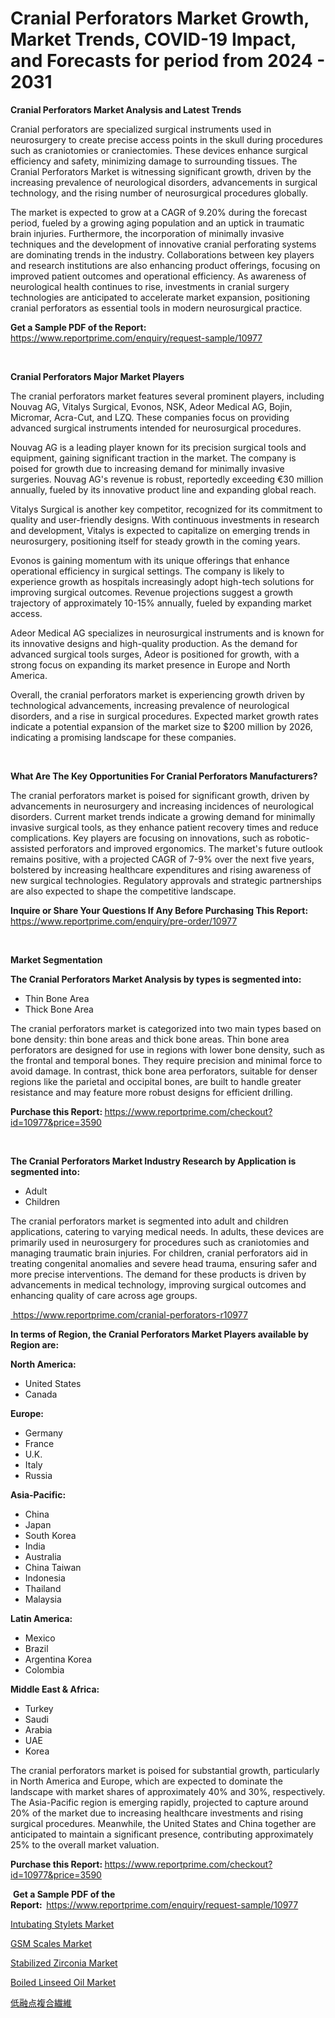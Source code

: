 <p><h1>Cranial Perforators Market Growth, Market Trends, COVID-19 Impact, and Forecasts for period from 2024 - 2031</h1></p><p><strong>Cranial Perforators Market Analysis and Latest Trends</strong></p>
<p><p>Cranial perforators are specialized surgical instruments used in neurosurgery to create precise access points in the skull during procedures such as craniotomies or craniectomies. These devices enhance surgical efficiency and safety, minimizing damage to surrounding tissues. The Cranial Perforators Market is witnessing significant growth, driven by the increasing prevalence of neurological disorders, advancements in surgical technology, and the rising number of neurosurgical procedures globally.</p><p>The market is expected to grow at a CAGR of 9.20% during the forecast period, fueled by a growing aging population and an uptick in traumatic brain injuries. Furthermore, the incorporation of minimally invasive techniques and the development of innovative cranial perforating systems are dominating trends in the industry. Collaborations between key players and research institutions are also enhancing product offerings, focusing on improved patient outcomes and operational efficiency. As awareness of neurological health continues to rise, investments in cranial surgery technologies are anticipated to accelerate market expansion, positioning cranial perforators as essential tools in modern neurosurgical practice.</p></p>
<p><strong>Get a Sample PDF of the Report:&nbsp;</strong> <a href="https://www.reportprime.com/enquiry/request-sample/10977">https://www.reportprime.com/enquiry/request-sample/10977</a></p>
<p>&nbsp;</p>
<p><strong>Cranial Perforators Major Market Players</strong></p>
<p><p>The cranial perforators market features several prominent players, including Nouvag AG, Vitalys Surgical, Evonos, NSK, Adeor Medical AG, Bojin, Micromar, Acra-Cut, and LZQ. These companies focus on providing advanced surgical instruments intended for neurosurgical procedures.</p><p>Nouvag AG is a leading player known for its precision surgical tools and equipment, gaining significant traction in the market. The company is poised for growth due to increasing demand for minimally invasive surgeries. Nouvag AG's revenue is robust, reportedly exceeding €30 million annually, fueled by its innovative product line and expanding global reach.</p><p>Vitalys Surgical is another key competitor, recognized for its commitment to quality and user-friendly designs. With continuous investments in research and development, Vitalys is expected to capitalize on emerging trends in neurosurgery, positioning itself for steady growth in the coming years.</p><p>Evonos is gaining momentum with its unique offerings that enhance operational efficiency in surgical settings. The company is likely to experience growth as hospitals increasingly adopt high-tech solutions for improving surgical outcomes. Revenue projections suggest a growth trajectory of approximately 10-15% annually, fueled by expanding market access.</p><p>Adeor Medical AG specializes in neurosurgical instruments and is known for its innovative designs and high-quality production. As the demand for advanced surgical tools surges, Adeor is positioned for growth, with a strong focus on expanding its market presence in Europe and North America.</p><p>Overall, the cranial perforators market is experiencing growth driven by technological advancements, increasing prevalence of neurological disorders, and a rise in surgical procedures. Expected market growth rates indicate a potential expansion of the market size to $200 million by 2026, indicating a promising landscape for these companies.</p></p>
<p>&nbsp;</p>
<p><strong>What Are The Key Opportunities For Cranial Perforators Manufacturers?</strong></p>
<p><p>The cranial perforators market is poised for significant growth, driven by advancements in neurosurgery and increasing incidences of neurological disorders. Current market trends indicate a growing demand for minimally invasive surgical tools, as they enhance patient recovery times and reduce complications. Key players are focusing on innovations, such as robotic-assisted perforators and improved ergonomics. The market's future outlook remains positive, with a projected CAGR of 7-9% over the next five years, bolstered by increasing healthcare expenditures and rising awareness of new surgical technologies. Regulatory approvals and strategic partnerships are also expected to shape the competitive landscape.</p></p>
<p><strong>Inquire or Share Your Questions If Any Before Purchasing This Report:</strong> <a href="https://www.reportprime.com/enquiry/pre-order/10977">https://www.reportprime.com/enquiry/pre-order/10977</a></p>
<p>&nbsp;</p>
<p><strong>Market Segmentation</strong></p>
<p><strong>The Cranial Perforators Market Analysis by types is segmented into:</strong></p>
<p><ul><li>Thin Bone Area</li><li>Thick Bone Area</li></ul></p>
<p><p>The cranial perforators market is categorized into two main types based on bone density: thin bone areas and thick bone areas. Thin bone area perforators are designed for use in regions with lower bone density, such as the frontal and temporal bones. They require precision and minimal force to avoid damage. In contrast, thick bone area perforators, suitable for denser regions like the parietal and occipital bones, are built to handle greater resistance and may feature more robust designs for efficient drilling.</p></p>
<p><strong>Purchase this Report:&nbsp;</strong><a href="https://www.reportprime.com/checkout?id=10977&price=3590">https://www.reportprime.com/checkout?id=10977&price=3590</a></p>
<p>&nbsp;</p>
<p><strong>The Cranial Perforators Market Industry Research by Application is segmented into:</strong></p>
<p><ul><li>Adult</li><li>Children</li></ul></p>
<p><p>The cranial perforators market is segmented into adult and children applications, catering to varying medical needs. In adults, these devices are primarily used in neurosurgery for procedures such as craniotomies and managing traumatic brain injuries. For children, cranial perforators aid in treating congenital anomalies and severe head trauma, ensuring safer and more precise interventions. The demand for these products is driven by advancements in medical technology, improving surgical outcomes and enhancing quality of care across age groups.</p></p>
<p><a href="https://www.reportprime.com/cranial-perforators-r10977">&nbsp;https://www.reportprime.com/cranial-perforators-r10977</a></p>
<p><strong>In terms of Region, the Cranial Perforators Market Players available by Region are:</strong></p>
<p>
    <p> <strong> North America: </strong>
        <ul>
            <li>United States</li>
            <li>Canada</li>
        </ul>
        </p> 
    <p> <strong> Europe: </strong>
        <ul>
            <li>Germany</li>
            <li>France</li>
            <li>U.K.</li>
            <li>Italy</li>
            <li>Russia</li>
        </ul>
        </p> 
    <p> <strong> Asia-Pacific: </strong>
        <ul>
            <li>China</li>
            <li>Japan</li>
            <li>South Korea</li>
            <li>India</li>
            <li>Australia</li>
            <li>China Taiwan</li>
            <li>Indonesia</li>
            <li>Thailand</li>
            <li>Malaysia</li>
        </ul>
        </p> 
    <p> <strong> Latin America: </strong>
        <ul>
            <li>Mexico</li>
            <li>Brazil</li>
            <li>Argentina Korea</li>
            <li>Colombia</li>
        </ul>
        </p> 
    <p> <strong> Middle East & Africa: </strong>
        <ul>
            <li>Turkey</li>
            <li>Saudi</li>
            <li>Arabia</li>
            <li>UAE</li>
            <li>Korea</li>
        </ul>
    </p>
    </p>
<p><p>The cranial perforators market is poised for substantial growth, particularly in North America and Europe, which are expected to dominate the landscape with market shares of approximately 40% and 30%, respectively. The Asia-Pacific region is emerging rapidly, projected to capture around 20% of the market due to increasing healthcare investments and rising surgical procedures. Meanwhile, the United States and China together are anticipated to maintain a significant presence, contributing approximately 25% to the overall market valuation.</p></p>
<p><strong>Purchase this Report: </strong><a href="https://www.reportprime.com/checkout?id=10977&price=3590">https://www.reportprime.com/checkout?id=10977&price=3590</a></p>
<p>&nbsp;<strong>Get a Sample PDF of the Report:&nbsp;&nbsp;</strong><a href="https://www.reportprime.com/enquiry/request-sample/10977">https://www.reportprime.com/enquiry/request-sample/10977</a></p>
<p><strong></strong></p>
<p><p><a href="https://github.com/angelajermaine/Market-Research-Report-List-5/blob/main/intubating-stylets-market.md">Intubating Stylets Market</a></p><p><a href="https://www.linkedin.com/pulse/gsm-scales-market-research-report-exploring-size-revenue-analysis-sblcf?trackingId=uI9dn70GSTy7xe6sDs415Q%3D%3D">GSM Scales Market</a></p><p><a href="https://www.linkedin.com/pulse/insights-stabilized-zirconia-market-players-size-geographical-pthke?trackingId=pTSCH1PWQy6PKe7FJoAtpg%3D%3D">Stabilized Zirconia Market</a></p><p><a href="https://issuu.com/reportprime-2/docs/boiled-linseed-oil-market-size-2030_89ac5a69bf4f0a">Boiled Linseed Oil Market</a></p><p><a href="https://lerafesills.medium.com/low-melting-point-composite-fiber-a457186a02bf">低融点複合繊維</a></p></p>